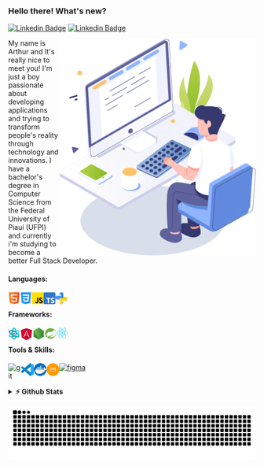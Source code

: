### Hello there! What's new?
[![Linkedin Badge](https://img.shields.io/badge/-LinkedIn-0e76a8?style=flat-square&logo=Linkedin&logoColor=white)](https://www.linkedin.com/in/basilioarth/)
[![Linkedin Badge](https://img.shields.io/badge/-Email-0e76a8?style=flat-square&logo=Gmail&logoColor=white)](mailto:basilio.arth@gmail.com)

<img align="right" alt="javascript" width="400px" src="https://github.com/basilioarth/utils/blob/master/backgrounds/developer4.png?raw=true"/>
  
My name is Arthur and It's really nice to meet you! I'm just a boy passionate about developing applications and trying to transform people's reality through technology and innovations. 
I have a bachelor's degree in Computer Science from the Federal University of Piauí (UFPI) and currently i'm studying to become a better Full Stack Developer.
<br/>
  
#### Languages:
<a href="https://dev.w3.org/html5/spec-LC/" target="_blank"><img align="left" alt="html5" width="24px" src="https://github.com/basilioarth/utils/blob/master/icons/html5.png"/></a>

<a href="https://www.w3.org/Style/CSS/Overview.en.html" target="_blank"><img align="left" alt="css3" width="24px" src="https://github.com/basilioarth/utils/blob/master/icons/css3.png"/></a>

<a href="https://js.org/" target="_blank"><img align="left" alt="javaScript" width="24px" src="https://github.com/basilioarth/utils/blob/master/icons/javascript.png"/></a>

<a href="https://www.typescriptlang.org/" target="_blank"><img align="left" alt="typeScript" width="24px" src="https://github.com/basilioarth/utils/blob/master/icons/typescript.png"/></a>

<a href="https://www.python.org/" target="_blank"><img align="left" alt="python" width="24px" src="https://github.com/basilioarth/utils/blob/master/icons/python.png"/></a>
<br/>

#### Frameworks:
<a href="https://reactjs.org/" target="_blank"><img align="left" alt="reactjs" width="24px" src="https://github.com/basilioarth/utils/blob/master/icons/react.png"/></a>

<a href="https://angular.io/" target="_blank"><img align="left" alt="angular" width="26px" src="https://github.com/basilioarth/utils/blob/master/icons/angular.png"/></a>

<a href="https://nodejs.org/en/" target="_blank"><img align="left" alt="nodejs" width="24px" src="https://github.com/basilioarth/utils/blob/master/icons/nodejs.png"/></a>

<a href="https://spring.io/" target="_blank"> <img align="left" alt="springboot" width="24px" src="https://raw.githubusercontent.com/github/explore/6c6508f34230f0ac0d49e847a326429eefbfc030/topics/spring-boot/spring-boot.png"/></a>

<a href="https://reactnative.dev/" target="_blank"><img align="left" alt="react native" width="24px" src="https://github.com/basilioarth/utils/blob/master/icons/react-native.png"/></a>

<br/>

#### Tools & Skills:
<a href="https://git-scm.com/" target="_blank"> <img align="left" alt="git" width="26px" src="https://www.vectorlogo.zone/logos/git-scm/git-scm-icon.svg"/></a>
<a href="https://code.visualstudio.com/" target="_blank"> <img align="left" alt="Visual Studio Code" width="26px" src="https://raw.githubusercontent.com/github/explore/80688e429a7d4ef2fca1e82350fe8e3517d3494d/topics/visual-studio-code/visual-studio-code.png"/></a>
<a href="https://www.figma.com/" target="_blank"> <img src="https://www.vectorlogo.zone/logos/figma/figma-icon.svg" alt="figma" width="24"/></a>
<a href="https://docs.docker.com/" target="_blank"><img align="left" alt="docker" width="26px" src="https://github.com/basilioarth/utils/blob/master/icons/docker.png"/></a>
<a href="https://aws.amazon.com/pt/" target="_blank"><img align="left" alt="aws" width="26px" src="https://github.com/basilioarth/utils/blob/master/icons/aws-icon.png"/></a>
  
<br/>

<details>	
  <summary><b>⚡ Github Stats</b></summary>
  <br />
  <img height="180em" src="https://github-readme-stats.vercel.app/api?username=basilioarth&show_icons=true&hide_border=true&&count_private=true&include_all_commits=true"/>
  <img height="180em" src="https://github-readme-stats.vercel.app/api/top-langs/?username=basilioarth&show_icons=true&hide_border=true&layout=compact&langs_count=7"/>
</details>

![Snake animation](https://github.com/basilioarth/basilioarth/blob/output/github-contribution-grid-snake.svg)
